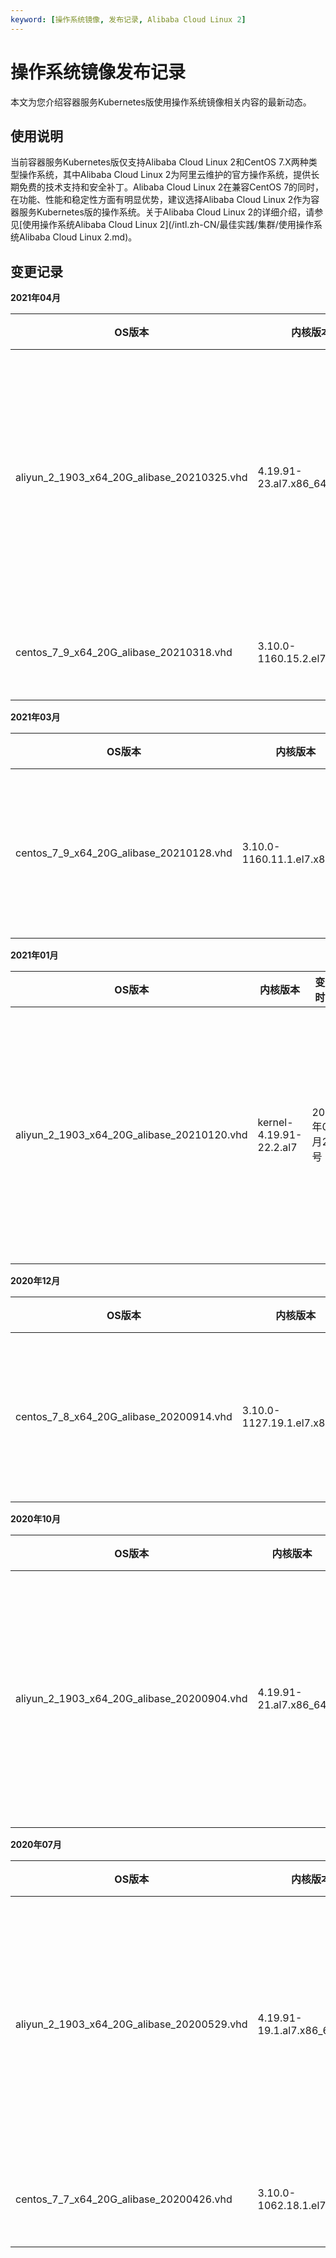 ```yaml
---
keyword: [操作系统镜像, 发布记录, Alibaba Cloud Linux 2]
---
```


# 操作系统镜像发布记录

本文为您介绍容器服务Kubernetes版使用操作系统镜像相关内容的最新动态。

## 使用说明

当前容器服务Kubernetes版仅支持Alibaba Cloud Linux 2和CentOS 7.X两种类型操作系统，其中Alibaba Cloud Linux 2为阿里云维护的官方操作系统，提供长期免费的技术支持和安全补丁。Alibaba Cloud Linux 2在兼容CentOS 7的同时，在功能、性能和稳定性方面有明显优势，建议选择Alibaba Cloud Linux 2作为容器服务Kubernetes版的操作系统。关于Alibaba Cloud Linux 2的详细介绍，请参见[使用操作系统Alibaba Cloud Linux 2](/intl.zh-CN/最佳实践/集群/使用操作系统Alibaba Cloud Linux 2.md)。

## 变更记录

**2021年04月**

|OS版本|内核版本|变更时间|变更内容|
|----|----|----|----|
|aliyun\_2\_1903\_x64\_20G\_alibase\_20210325.vhd|4.19.91-23.al7.x86\_64|2021年04月19号|关于变更内容的详情，请参见[Alibaba Cloud Linux 2发布记录](/intl.zh-CN/镜像/Alibaba Cloud Linux 2/Alibaba Cloud Linux 2发布记录.md)。|
|centos\_7\_9\_x64\_20G\_alibase\_20210318.vhd|3.10.0-1160.15.2.el7.x86\_64|2021年04月19号|关于变更内容的详情，请参见[公共镜像发布记录](/intl.zh-CN/镜像/公共镜像/公共镜像发布记录.md)。|

**2021年03月**

|OS版本|内核版本|变更时间|变更内容|
|----|----|----|----|
|centos\_7\_9\_x64\_20G\_alibase\_20210128.vhd|3.10.0-1160.11.1.el7.x86\_64|2021年03月03号|关于变更内容的详情，请参见[公共镜像发布记录](/intl.zh-CN/镜像/公共镜像/公共镜像发布记录.md)。|

**2021年01月**

|OS版本|内核版本|变更时间|变更内容|
|----|----|----|----|
|aliyun\_2\_1903\_x64\_20G\_alibase\_20210120.vhd|kernel-4.19.91-22.2.al7|2021年01月27号|关于变更内容的详情，请参见[Alibaba Cloud Linux 2发布记录](/intl.zh-CN/镜像/Alibaba Cloud Linux 2/Alibaba Cloud Linux 2发布记录.md)。|

**2020年12月**

|OS版本|内核版本|变更时间|变更内容|
|----|----|----|----|
|centos\_7\_8\_x64\_20G\_alibase\_20200914.vhd|3.10.0-1127.19.1.el7.x86\_64|2020年12月22号|关于变更内容的详情，请参见[公共镜像发布记录](/intl.zh-CN/镜像/公共镜像/公共镜像发布记录.md)。|

**2020年10月**

|OS版本|内核版本|变更时间|变更内容|
|----|----|----|----|
|aliyun\_2\_1903\_x64\_20G\_alibase\_20200904.vhd|4.19.91-21.al7.x86\_64|2020年10月20号|关于变更内容的详情，请参见[Alibaba Cloud Linux 2发布记录](/intl.zh-CN/镜像/Alibaba Cloud Linux 2/Alibaba Cloud Linux 2发布记录.md)。|

**2020年07月**

|OS版本|内核版本|变更时间|变更内容|
|----|----|----|----|
|aliyun\_2\_1903\_x64\_20G\_alibase\_20200529.vhd|4.19.91-19.1.al7.x86\_64|2020年07月06日|关于变更内容的详情，请参见[Alibaba Cloud Linux 2发布记录](/intl.zh-CN/镜像/Alibaba Cloud Linux 2/Alibaba Cloud Linux 2发布记录.md)。|
|centos\_7\_7\_x64\_20G\_alibase\_20200426.vhd|3.10.0-1062.18.1.el7.x86\_64|2020年07月06日|关于变更内容的详情，请参见[公共镜像发布记录](/intl.zh-CN/镜像/公共镜像/公共镜像发布记录.md)。|

